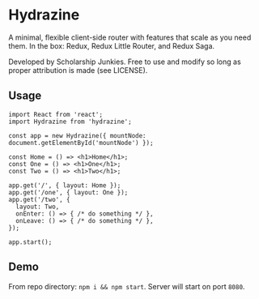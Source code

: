 # Hydrazine

A minimal, flexible client-side router with features that scale as you need them. In the box: Redux, Redux Little Router, and Redux Saga.

Developed by Scholarship Junkies. Free to use and modify so long as proper attribution is made (see LICENSE).

## Usage

```
import React from 'react';
import Hydrazine from 'hydrazine';

const app = new Hydrazine({ mountNode: document.getElementById('mountNode') });

const Home = () => <h1>Home</h1>;
const One = () => <h1>One</h1>;
const Two = () => <h1>Two</h1>;

app.get('/', { layout: Home });
app.get('/one', { layout: One });
app.get('/two', {
  layout: Two,
  onEnter: () => { /* do something */ },
  onLeave: () => { /* do something */ },
});

app.start();
```

## Demo

From repo directory: `npm i && npm start`. Server will start on port `8080`.
